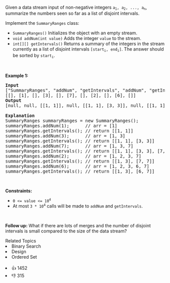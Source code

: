 <p>Given a data stream input of non-negative integers <code>a<sub>1</sub>, a<sub>2</sub>, ..., a<sub>n</sub></code>, summarize the numbers seen so far as a list of disjoint intervals.</p>

<p>Implement the <code>SummaryRanges</code> class:</p>

<ul> 
 <li><code>SummaryRanges()</code> Initializes the object with an empty stream.</li> 
 <li><code>void addNum(int value)</code> Adds the integer <code>value</code> to the stream.</li> 
 <li><code>int[][] getIntervals()</code> Returns a summary of the integers in the stream currently as a list of disjoint intervals <code>[start<sub>i</sub>, end<sub>i</sub>]</code>. The answer should be sorted by <code>start<sub>i</sub></code>.</li> 
</ul>

<p>&nbsp;</p> 
<p><strong class="example">Example 1:</strong></p>

<pre>
<strong>Input</strong>
["SummaryRanges", "addNum", "getIntervals", "addNum", "getIntervals", "addNum", "getIntervals", "addNum", "getIntervals", "addNum", "getIntervals"]
[[], [1], [], [3], [], [7], [], [2], [], [6], []]
<strong>Output</strong>
[null, null, [[1, 1]], null, [[1, 1], [3, 3]], null, [[1, 1], [3, 3], [7, 7]], null, [[1, 3], [7, 7]], null, [[1, 3], [6, 7]]]

<strong>Explanation</strong>
SummaryRanges summaryRanges = new SummaryRanges();
summaryRanges.addNum(1);      // arr = [1]
summaryRanges.getIntervals(); // return [[1, 1]]
summaryRanges.addNum(3);      // arr = [1, 3]
summaryRanges.getIntervals(); // return [[1, 1], [3, 3]]
summaryRanges.addNum(7);      // arr = [1, 3, 7]
summaryRanges.getIntervals(); // return [[1, 1], [3, 3], [7, 7]]
summaryRanges.addNum(2);      // arr = [1, 2, 3, 7]
summaryRanges.getIntervals(); // return [[1, 3], [7, 7]]
summaryRanges.addNum(6);      // arr = [1, 2, 3, 6, 7]
summaryRanges.getIntervals(); // return [[1, 3], [6, 7]]
</pre>

<p>&nbsp;</p> 
<p><strong>Constraints:</strong></p>

<ul> 
 <li><code>0 &lt;= value &lt;= 10<sup>4</sup></code></li> 
 <li>At most <code>3 * 10<sup>4</sup></code> calls will be made to <code>addNum</code> and <code>getIntervals</code>.</li> 
</ul>

<p>&nbsp;</p> 
<p><strong>Follow up:</strong> What if there are lots of merges and the number of disjoint intervals is small compared to the size of the data stream?</p>

<div><div>Related Topics</div><div><li>Binary Search</li><li>Design</li><li>Ordered Set</li></div></div><br><div><li>👍 1452</li><li>👎 315</li></div>